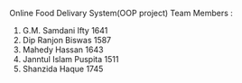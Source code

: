 Online Food Delivary System(OOP project)
Team Members :
1. G.M. Samdani Ifty 1641
2. Dip Ranjon Biswas 1587
3. Mahedy Hassan 1643
4. Janntul Islam Puspita 1511
5. Shanzida Haque 1745
